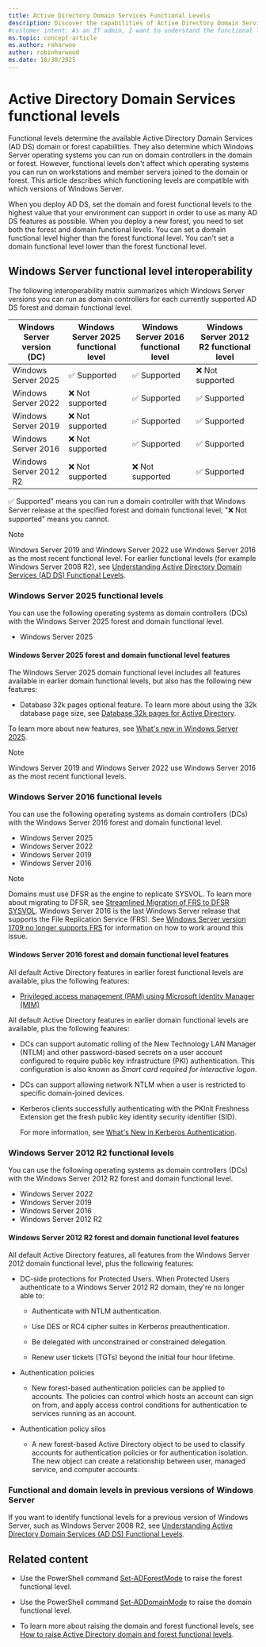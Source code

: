 ```yaml
---
title: Active Directory Domain Services Functional Levels
description: Discover the capabilities of Active Directory Domain Services functional levels and learn how they impact domain controllers and Windows Server compatibility.
#customer intent: As an IT admin, I want to understand the functional levels of Active Directory Domain Services so that I can determine the capabilities available in my environment.
ms.topic: concept-article
ms.author: roharwoo
author: robinharwood
ms.date: 10/30/2025
---
```


# Active Directory Domain Services functional levels

Functional levels determine the available Active Directory Domain Services (AD DS) domain or forest capabilities. They also determine which Windows Server operating systems you can run on domain controllers in the domain or forest. However, functional levels don't affect which operating systems you can run on workstations and member servers joined to the domain or forest. This article describes which functioning levels are compatible with which versions of Windows Server.

When you deploy AD DS, set the domain and forest functional levels to the highest value that your environment can support in order to use as many AD DS features as possible. When you deploy a new forest, you need to set both the forest and domain functional levels. You can set a domain functional level higher than the forest functional level. You can't set a domain functional level lower than the forest functional level.

## Windows Server functional level interoperability

The following interoperability matrix summarizes which Windows Server versions you can run as domain controllers for each currently supported AD DS forest and domain functional level.

| Windows Server version (DC) | Windows Server 2025 functional level | Windows Server 2016 functional level | Windows Server 2012 R2 functional level |
|-----------------------------|--------------------------------------|--------------------------------------|-----------------------------------------|
| Windows Server 2025         | ✅ Supported                         | ✅ Supported                         | ❌ Not supported                        |
| Windows Server 2022         | ❌ Not supported                     | ✅ Supported                         | ✅ Supported                            |
| Windows Server 2019         | ❌ Not supported                     | ✅ Supported                         | ✅ Supported                            |
| Windows Server 2016         | ❌ Not supported                     | ✅ Supported                         | ✅ Supported                            |
| Windows Server 2012 R2      | ❌ Not supported                     | ❌ Not supported                     | ✅ Supported                            |

✅ Supported" means you can run a domain controller with that Windows Server release at the specified forest and domain functional level; "❌ Not supported" means you cannot.

> [!NOTE]
> Windows Server 2019 and Windows Server 2022 use Windows Server 2016 as the most recent functional level. For earlier functional levels (for example Windows Server 2008 R2), see [Understanding Active Directory Domain Services (AD DS) Functional Levels](/previous-versions/windows/it-pro/windows-server-2008-R2-and-2008/cc754918(v=ws.10)).

### Windows Server 2025 functional levels

You can use the following operating systems as domain controllers (DCs) with the Windows Server 2025 forest and domain functional level.

- Windows Server 2025

#### Windows Server 2025 forest and domain functional level features

The Windows Server 2025 domain functional level includes all features available in earlier domain functional levels, but also has the following new features:

- Database 32k pages optional feature. To learn more about using the 32k database page size, see [Database 32k pages for Active Directory](/windows-server/identity/ad-ds/32k-pages-optional-feature).

To learn more about new features, see [What's new in Windows Server 2025](../../get-started/whats-new-windows-server-2025.md).

> [!NOTE]
> Windows Server 2019 and Windows Server 2022 use Windows Server 2016 as the most recent functional levels.

### Windows Server 2016 functional levels

You can use the following operating systems as domain controllers (DCs) with the Windows Server 2016 forest and domain functional level.

- Windows Server 2025
- Windows Server 2022
- Windows Server 2019
- Windows Server 2016

> [!NOTE]
> Domains must use DFSR as the engine to replicate SYSVOL. To learn more about migrating to DFSR, see [Streamlined Migration of FRS to DFSR SYSVOL](https://techcommunity.microsoft.com/blog/filecab/streamlined-migration-of-frs-to-dfsr-sysvol/425405). Windows Server 2016 is the last Windows Server release that supports the File Replication Service (FRS). See [Windows Server version 1709 no longer supports FRS](/troubleshoot/windows-server/networking/windows-server-version-1709-no-longer-supports-frs) for information on how to work around this issue.

#### Windows Server 2016 forest and domain functional level features

All default Active Directory features in earlier forest functional levels are available, plus the following features:

- [Privileged access management (PAM) using Microsoft Identity Manager (MIM)](../whats-new-active-directory-domain-services.md#privileged-access-management)

All default Active Directory features in earlier domain functional levels are available, plus the following features:

- DCs can support automatic rolling of the New Technology LAN Manager (NTLM) and other password-based secrets on a user account configured to require public key infrastructure (PKI) authentication. This configuration is also known as *Smart card required for interactive logon*.
- DCs can support allowing network NTLM when a user is restricted to specific domain-joined devices.
- Kerberos clients successfully authenticating with the PKInit Freshness Extension get the fresh public key identity security identifier (SID).

    For more information, see [What's New in Kerberos Authentication](../../get-started/whats-new-in-windows-server-2016.md#kerberos-authentication).

### Windows Server 2012 R2 functional levels

You can use the following operating systems as domain controllers (DCs) with the Windows Server 2012 R2 forest and domain functional level.

- Windows Server 2022
- Windows Server 2019
- Windows Server 2016
- Windows Server 2012 R2

#### Windows Server 2012 R2 forest and domain functional level features

All default Active Directory features, all features from the Windows Server 2012 domain functional level, plus the following features:

- DC-side protections for Protected Users. When Protected Users authenticate to a Windows Server 2012 R2 domain, they're no longer able to:

  - Authenticate with NTLM authentication.

  - Use DES or RC4 cipher suites in Kerberos preauthentication.

  - Be delegated with unconstrained or constrained delegation.

  - Renew user tickets (TGTs) beyond the initial four hour lifetime.

- Authentication policies

  - New forest-based authentication policies can be applied to accounts. The policies can control which hosts an account can sign on from, and apply access control conditions for authentication to services running as an account.

- Authentication policy silos

  - A new forest-based Active Directory object to be used to classify accounts for authentication policies or for authentication isolation. The new object can create a relationship between user, managed service, and computer accounts.

### Functional and domain levels in previous versions of Windows Server

If you want to identify functional levels for a previous version of Windows Server, such as Windows Server 2008 R2, see [Understanding Active Directory Domain Services (AD DS) Functional Levels](/previous-versions/windows/it-pro/windows-server-2008-R2-and-2008/cc754918(v=ws.10)).

## Related content

- Use the PowerShell command [Set-ADForestMode](/powershell/module/activedirectory/set-adforestmode) to raise the forest functional level.

- Use the PowerShell command [Set-ADDomainMode](/powershell/module/activedirectory/set-addomainmode) to raise the domain functional level.

- To learn more about raising the domain and forest functional levels, see [How to raise Active Directory domain and forest functional levels](/troubleshoot/windows-server/active-directory/raise-active-directory-domain-forest-functional-levels).
